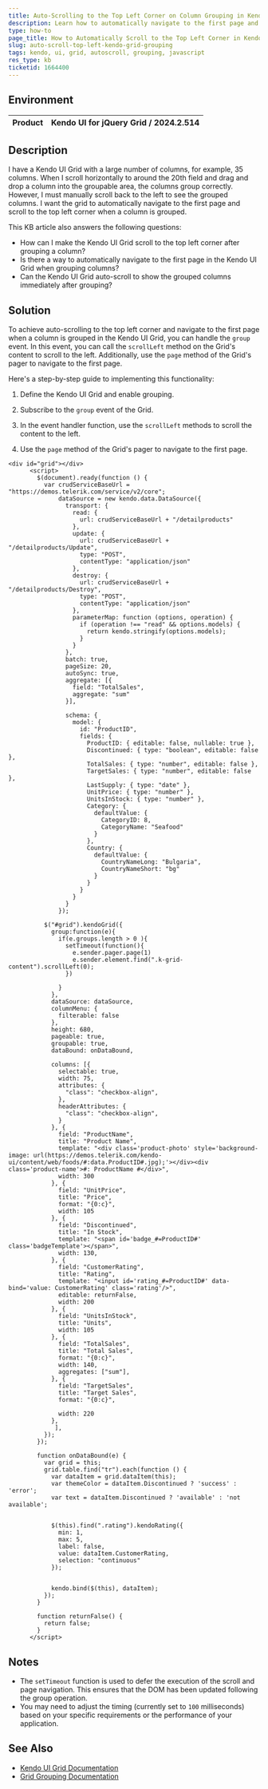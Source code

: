 ```yaml
---
title: Auto-Scrolling to the Top Left Corner on Column Grouping in Kendo UI Grid
description: Learn how to automatically navigate to the first page and scroll to the top left corner of the Kendo UI Grid when a column is grouped.
type: how-to
page_title: How to Automatically Scroll to the Top Left Corner in Kendo UI Grid After Grouping a Column
slug: auto-scroll-top-left-kendo-grid-grouping
tags: kendo, ui, grid, autoscroll, grouping, javascript
res_type: kb
ticketid: 1664400
---
```


## Environment

| Product | Kendo UI for jQuery Grid / 2024.2.514 | 
| --- | --- |

## Description

I have a Kendo UI Grid with a large number of columns, for example, 35 columns. When I scroll horizontally to around the 20th field and drag and drop a column into the groupable area, the columns group correctly. However, I must manually scroll back to the left to see the grouped columns. I want the grid to automatically navigate to the first page and scroll to the top left corner when a column is grouped. 

This KB article also answers the following questions:
- How can I make the Kendo UI Grid scroll to the top left corner after grouping a column?
- Is there a way to automatically navigate to the first page in the Kendo UI Grid when grouping columns?
- Can the Kendo UI Grid auto-scroll to show the grouped columns immediately after grouping?

## Solution

To achieve auto-scrolling to the top left corner and navigate to the first page when a column is grouped in the Kendo UI Grid, you can handle the `group` event. In this event, you can call the `scrollLeft` method on the Grid's content to scroll to the left. Additionally, use the `page` method of the Grid's pager to navigate to the first page.

Here's a step-by-step guide to implementing this functionality:

1. Define the Kendo UI Grid and enable grouping.

2. Subscribe to the `group` event of the Grid.

3. In the event handler function, use the `scrollLeft` methods to scroll the content to the left.

4. Use the `page` method of the Grid's pager to navigate to the first page.

```dojo
<div id="grid"></div>
      <script>
        $(document).ready(function () {
          var crudServiceBaseUrl = "https://demos.telerik.com/service/v2/core";
              dataSource = new kendo.data.DataSource({
                transport: {
                  read: {
                    url: crudServiceBaseUrl + "/detailproducts"                    
                  },
                  update: {
                    url: crudServiceBaseUrl + "/detailproducts/Update",
                    type: "POST",
                    contentType: "application/json"
                  },
                  destroy: {
                    url: crudServiceBaseUrl + "/detailproducts/Destroy",
                    type: "POST",
                    contentType: "application/json"
                  },
                  parameterMap: function (options, operation) {
                    if (operation !== "read" && options.models) {
                      return kendo.stringify(options.models);
                    }
                  }
                },
                batch: true,
                pageSize: 20,
                autoSync: true,
                aggregate: [{
                  field: "TotalSales",
                  aggregate: "sum"
                }],
                
                schema: {
                  model: {
                    id: "ProductID",
                    fields: {
                      ProductID: { editable: false, nullable: true },
                      Discontinued: { type: "boolean", editable: false },
                      TotalSales: { type: "number", editable: false },
                      TargetSales: { type: "number", editable: false },
                      LastSupply: { type: "date" },
                      UnitPrice: { type: "number" },
                      UnitsInStock: { type: "number" },
                      Category: {
                        defaultValue: {
                          CategoryID: 8,
                          CategoryName: "Seafood"
                        }
                      },
                      Country: {
                        defaultValue: {
                          CountryNameLong: "Bulgaria",
                          CountryNameShort: "bg"
                        }
                      }
                    }
                  }
                }
              });

          $("#grid").kendoGrid({
            group:function(e){
              if(e.groups.length > 0 ){
                setTimeout(function(){
                  e.sender.pager.page(1)
                  e.sender.element.find(".k-grid-content").scrollLeft(0);
                })

              }
            },
            dataSource: dataSource,
            columnMenu: {
              filterable: false
            },
            height: 680, 
            pageable: true, 
            groupable: true, 
            dataBound: onDataBound,
            
            columns: [{
              selectable: true,
              width: 75,
              attributes: {
                "class": "checkbox-align",
              },
              headerAttributes: {
                "class": "checkbox-align",
              }
            }, {
              field: "ProductName",
              title: "Product Name",
              template: "<div class='product-photo' style='background-image: url(https://demos.telerik.com/kendo-ui/content/web/foods/#:data.ProductID#.jpg);'></div><div class='product-name'>#: ProductName #</div>",
              width: 300
            }, {
              field: "UnitPrice",
              title: "Price",
              format: "{0:c}",
              width: 105
            }, {
              field: "Discontinued",
              title: "In Stock",
              template: "<span id='badge_#=ProductID#' class='badgeTemplate'></span>",
              width: 130,
            }, {
              field: "CustomerRating",
              title: "Rating",
              template: "<input id='rating_#=ProductID#' data-bind='value: CustomerRating' class='rating'/>",
              editable: returnFalse,
              width: 200
            }, {
              field: "UnitsInStock",
              title: "Units",
              width: 105
            }, {
              field: "TotalSales",
              title: "Total Sales",
              format: "{0:c}",
              width: 140,
              aggregates: ["sum"],
            }, {
              field: "TargetSales",
              title: "Target Sales",
              format: "{0:c}",
             
              width: 220
            },
             ],
          });
        });

        function onDataBound(e) {
          var grid = this;
          grid.table.find("tr").each(function () {
            var dataItem = grid.dataItem(this);
            var themeColor = dataItem.Discontinued ? 'success' : 'error';
            var text = dataItem.Discontinued ? 'available' : 'not available';

            
            $(this).find(".rating").kendoRating({
              min: 1,
              max: 5,
              label: false,
              value: dataItem.CustomerRating,
              selection: "continuous"
            });

           
            kendo.bind($(this), dataItem);
          });
        }

        function returnFalse() {
          return false;
        }     
      </script>
```


## Notes

- The `setTimeout` function is used to defer the execution of the scroll and page navigation. This ensures that the DOM has been updated following the group operation.
- You may need to adjust the timing (currently set to `100` milliseconds) based on your specific requirements or the performance of your application.

## See Also

- [Kendo UI Grid Documentation](https://docs.telerik.com/kendo-ui/api/javascript/ui/grid)
- [Grid Grouping Documentation](https://docs.telerik.com/kendo-ui/api/javascript/ui/grid/configuration/groupable)

